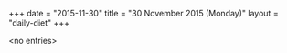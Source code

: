 +++
date = "2015-11-30"
title = "30 November 2015 (Monday)"
layout = "daily-diet"
+++


\<no entries\>

